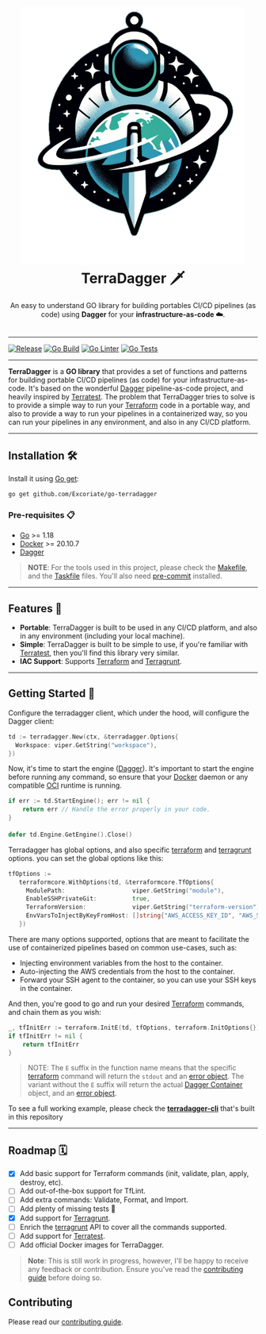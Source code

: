 <h1 align="center">
  <img alt="logo" src="docs/logo/terradagger-logo-2.png" width="450px"/><br/>
  TerraDagger 🗡️
</h1>
<p align="center">An easy to understand GO library for building portables CI/CD pipelines (as code) using <b>Dagger</b> for your <b> infrastructure-as-code ☁️</b>.<br/><br/>

---
[![Release](https://github.com/Excoriate/go-terradagger/actions/workflows/release.yaml/badge.svg)](https://github.com/Excoriate/go-terradagger/actions/workflows/release.yaml)
[![Go Build](https://github.com/Excoriate/go-terradagger/actions/workflows/go-build.yml/badge.svg)](https://github.com/Excoriate/go-terradagger/actions/workflows/go-build.yml)
[![Go Linter](https://github.com/Excoriate/go-terradagger/actions/workflows/go-ci-lint.yaml/badge.svg)](https://github.com/Excoriate/go-terradagger/actions/workflows/go-ci-lint.yaml)
[![Go Tests](https://github.com/Excoriate/go-terradagger/actions/workflows/go-ci-tests.yml/badge.svg)](https://github.com/Excoriate/go-terradagger/actions/workflows/go-ci-tests.yml)

---
**TerraDagger** is a **GO library** that provides a set of functions and patterns for building portable CI/CD pipelines (as code) for your infrastructure-as-code. It's based on the wonderful [Dagger](https://dagger.io) pipeline-as-code project, and heavily inspired by [Terratest](https://terratest.gruntwork.io). The problem that TerraDagger tries to solve is to provide a simple way to run your [Terraform](https://www.terraform.io/) code in a portable way, and also to provide a way to run your pipelines in a containerized way, so you can run your pipelines in any environment, and also in any CI/CD platform.

---

## Installation 🛠️

Install it using [Go get](https://golang.org/cmd/go/#hdr-Add_dependencies_to_current_module_and_install_them):

```bash
go get github.com/Excoriate/go-terradagger
```

### Pre-requisites 📋

- [Go](https://golang.org/doc/install) >= 1.18
- [Docker](https://docs.docker.com/get-docker/) >= 20.10.7
- [Dagger](https://dagger.io)

>**NOTE**: For the tools used in this project, please check the [Makefile](./Makefile), and the [Taskfile](./Taskfile.yml) files. You'll also need [pre-commit](https://pre-commit.com/) installed.

---

## Features 🎉

- **Portable**: TerraDagger is built to be used in any CI/CD platform, and also in any environment (including your local machine).
- **Simple**: TerraDagger is built to be simple to use, if you're familiar with [Terratest](https://terratest.gruntwork.io), then you'll find this library very similar.
- **IAC Support**: Supports [Terraform](https://www.terraform.io/) and [Terragrunt](https://terragrunt.gruntwork.io/).

---

## Getting Started 🚀

Configure the terradagger client, which under the hood, will configure the Dagger client:

```go
td := terradagger.New(ctx, &terradagger.Options{
  Workspace: viper.GetString("workspace"),
})

```

Now,
it's time
to start the engine
([Dagger](https://dagger.io)).
It's important to start the engine
before running any command, so ensure that your [Docker](https://docs.docker.com/get-docker/) daemon or any compatible [OCI](https://opencontainers.org/) runtime is running.

```go
if err := td.StartEngine(); err != nil {
    return err // Handle the error properly in your code.
}

defer td.Engine.GetEngine().Close()
```

Terradagger has global options,
and also specific [terraform](https://www.terraform.io/) and [terragrunt](https://terragrunt.gruntwork.io/) options.
you can set the global options like this:

```go
tfOptions :=
   terraformcore.WithOptions(td, &terraformcore.TfOptions{
     ModulePath:                   viper.GetString("module"),
     EnableSSHPrivateGit:          true,
     TerraformVersion:             viper.GetString("terraform-version"),
     EnvVarsToInjectByKeyFromHost: []string{"AWS_ACCESS_KEY_ID", "AWS_SECRET_ACCESS_KEY", "AWS_SESSION_TOKEN"},
   })

```

There are many options supported, options that are meant to facilitate the use of containerized pipelines based on common use-cases, such as:

- Injecting environment variables from the host to the container.
- Auto-injecting the AWS credentials from the host to the container.
- Forward your SSH agent to the container, so you can use your SSH keys in the container.

And then, you're good to go and run your desired [Terraform](https://www.terraform.io/) commands, and chain them as you wish:

```go
_, tfInitErr := terraform.InitE(td, tfOptions, terraform.InitOptions{})
if tfInitErr != nil {
    return tfInitErr
}

```

>NOTE: The `E` suffix in the function name means that the specific [terraform](https://www.terraform.io/) command will return the `stdout` and an [error object](https://golang.org/pkg/errors/). The variant without the `E` suffix will return the actual [Dagger Container](https://pkg.go.dev/github.com/excoriate/dagger/pkg/container) object, and an [error object](https://golang.org/pkg/errors/).


To see a full working example, please check the [**terradagger-cli**](cli/) that's built in this repository

---

## Roadmap 🗓️

- [x] Add basic support for Terraform commands (init, validate, plan, apply, destroy, etc).
- [ ] Add out-of-the-box support for TfLint.
- [ ] Add extra commands: Validate, Format, and Import.
- [ ] Add plenty of missing tests 🧪
- [x] Add support for [Terragrunt](https://terragrunt.gruntwork.io/).
- [ ] Enrich the [terragrunt](https://terragrunt.gruntwork.io/) API to cover all the commands supported.
- [ ] Add support for [Terratest](https://terratest.gruntwork.io/).
- [ ] Add official Docker images for TerraDagger.

>**Note**: This is still work in progress, however, I'll be happy to receive any feedback or contribution. Ensure you've read the [contributing guide](./CONTRIBUTING.md) before doing so.


## Contributing

Please read our [contributing guide](./CONTRIBUTING.md).
